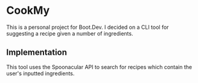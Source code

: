 # CookMy

This is a personal project for Boot.Dev. I decided on a CLI tool for suggesting a recipe given a number of ingredients.

## Implementation

This tool uses the Spoonacular API to search for recipes which contain the user's inputted ingredients.